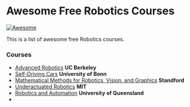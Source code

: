Awesome Free Robotics Courses
================

[![Awesome](https://cdn.rawgit.com/sindresorhus/awesome/d7305f38d29fed78fa85652e3a63e154dd8e8829/media/badge.svg)](https://github.com/sindresorhus/awesome)

This is a list of awesome free Robotics courses.

### Courses ###
* [Advanced Robotics](https://www.youtube.com/playlist?list=PLwRJQ4m4UJjNBPJdt8WamRAt4XKc639wF) **UC Berkeley**
* [Self-Driving Cars](https://www.youtube.com/playlist?list=PLgnQpQtFTOGQo2Z_ogbonywTg8jxCI9pD) **University of Bonn**
* [Mathematical Methods for Robotics, Vision, and Graphics](https://www.youtube.com/playlist?list=PLQ3UicqQtfNvQ_VzflHYKhAqZiTxOkSwi) **Standford**
* [Underactuated Robotics](https://ocw.mit.edu/courses/electrical-engineering-and-computer-science/6-832-underactuated-robotics-spring-2009/) **MIT**
* [Robotics and Automation](https://metr4202.uqcloud.net/lectures.html) **University of Queensland**
* 
